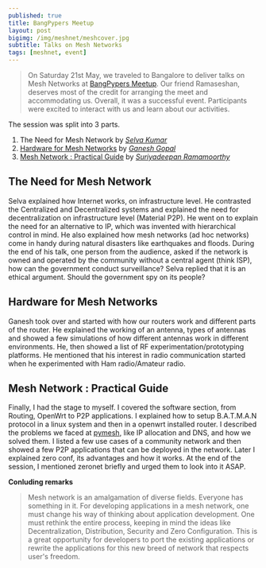 ```yaml
---
published: true
title: BangPypers Meetup
layout: post
bigimg: /img/meshnet/meshcover.jpg
subtitle: Talks on Mesh Networks
tags: [meshnet, event]
---
```

> On Saturday 21st May, we traveled to Bangalore to deliver talks on Mesh Networks at [BangPypers Meetup](http://bangalore.python.org.in/about.html). Our friend Ramaseshan, deserves most of the credit for arranging the meet and accommodating us.  Overall, it was a successful event. Participants were excited to interact with us and learn about our activities. 

The session was split into 3 parts.

1. The Need for Mesh Network by *[Selva Kumar](https://github.com/vanangamudi)*
2. [Hardware for Mesh Networks](https://github.com/lrmodesgh/Presentation/blob/master/0%20Main%20Subjects/9%20Radio%20Mesh%20Networking%20%26%20Distributed%20Systems/Radio%20Mesh%20Networking%20and%20Distributed%20Systems.pdf) by *[Ganesh Gopal](https://github.com/lrmodesgh)*
3. [Mesh Network : Practical Guide](http://pymeshnet.gitlab.io/slides/bangpypermeet/software/) by *[Suriyadeepan Ramamoorthy](https://github.com/suriyadeepan)*

## The Need for Mesh Network

Selva explained how Internet works, on infrastructure level. He contrasted the Centralized and Decentralized systems and explained the need for decentralization on infrastructure level (Material P2P). He went on to explain the need for an alternative to IP, which was invented with hierarchical control in mind. He also explained how mesh networks (ad hoc networks) come in handy during natural disasters like earthquakes and floods. During the end of his talk, one person from the audience, asked if the network is owned and operated by the community without a central agent (think ISP), how can the government conduct surveillance? Selva replied that it is an ethical argument. Should the government spy on its people?

## Hardware for Mesh Networks

Ganesh took over and started with how our routers work and different parts of the router. He explained the working of an antenna, types of antennas and showed a few simulations of how different antennas work in different environments. He, then showed a list of RF experimentation/prototyping platforms. He mentioned that his interest in radio communication started when he experimented with Ham radio/Amateur radio.

## Mesh Network : Practical Guide

Finally, I had the stage to myself. I covered the software section, from Routing, OpenWrt to P2P applications. I explained how to setup B.A.T.M.A.N protocol in a linux system and then in a openwrt installed router. I described the problems we faced at [pymesh](http://pymeshnet.gitlab.io), like IP allocation and DNS, and how we solved them. I listed a few use cases of a community network and then showed a few P2P applications that can be deployed in the network. Later I explained zero conf, its advantages and how it works. At the end of the session, I mentioned zeronet briefly and urged them to look into it ASAP. 

**Conluding remarks**

> Mesh network is an amalgamation of diverse fields. Everyone has something in it. For developing applications in a mesh network, one must change his way of thinking about application development. One must rethink the entire process, keeping in mind the ideas like Decentralization, Distribution, Security and Zero Configuration. This is a great opportunity for developers to port the existing applications or rewrite the applications for this new breed of network that respects user's freedom.
